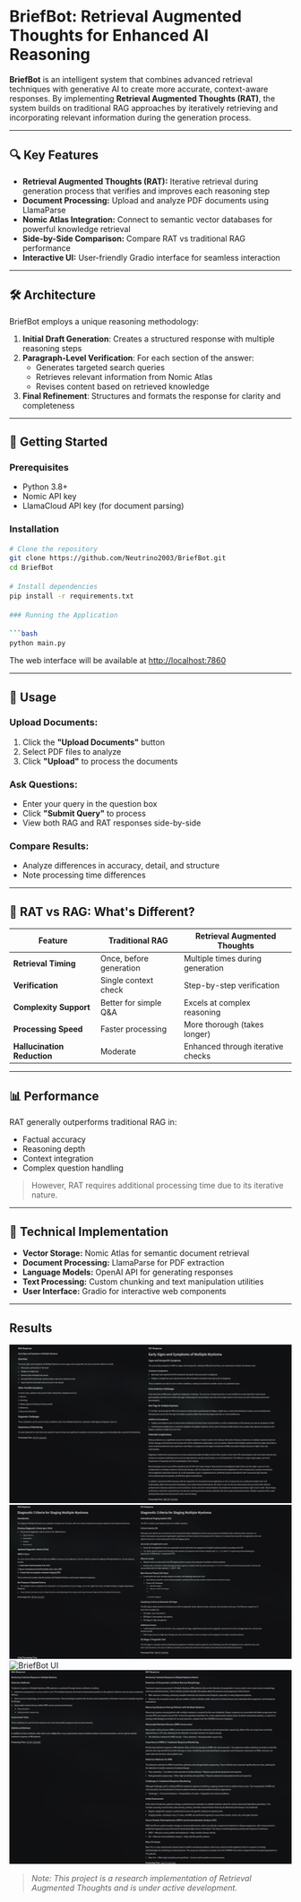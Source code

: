# BriefBot: Retrieval Augmented Thoughts for Enhanced AI Reasoning

**BriefBot** is an intelligent system that combines advanced retrieval techniques with generative AI to create more accurate, context-aware responses. By implementing **Retrieval Augmented Thoughts (RAT)**, the system builds on traditional RAG approaches by iteratively retrieving and incorporating relevant information during the generation process.

---

## 🔍 Key Features

- **Retrieval Augmented Thoughts (RAT):** Iterative retrieval during generation process that verifies and improves each reasoning step  
- **Document Processing:** Upload and analyze PDF documents using LlamaParse  
- **Nomic Atlas Integration:** Connect to semantic vector databases for powerful knowledge retrieval  
- **Side-by-Side Comparison:** Compare RAT vs traditional RAG performance  
- **Interactive UI:** User-friendly Gradio interface for seamless interaction  

---

## 🛠️ Architecture

BriefBot employs a unique reasoning methodology:

1. **Initial Draft Generation**: Creates a structured response with multiple reasoning steps  
2. **Paragraph-Level Verification**: For each section of the answer:  
   - Generates targeted search queries  
   - Retrieves relevant information from Nomic Atlas  
   - Revises content based on retrieved knowledge  
3. **Final Refinement**: Structures and formats the response for clarity and completeness  

---

## 🚀 Getting Started

### Prerequisites

- Python 3.8+  
- Nomic API key  
- LlamaCloud API key (for document parsing)  

### Installation

```bash
# Clone the repository
git clone https://github.com/Neutrino2003/BriefBot.git
cd BriefBot

# Install dependencies
pip install -r requirements.txt

### Running the Application

```bash
python main.py
```

The web interface will be available at [http://localhost:7860](http://localhost:7860)

---

## 📝 Usage

### Upload Documents:

1. Click the **"Upload Documents"** button  
2. Select PDF files to analyze  
3. Click **"Upload"** to process the documents  

### Ask Questions:

- Enter your query in the question box  
- Click **"Submit Query"** to process  
- View both RAG and RAT responses side-by-side  

### Compare Results:

- Analyze differences in accuracy, detail, and structure  
- Note processing time differences  

---

## 🔄 RAT vs RAG: What's Different?

| Feature               | Traditional RAG              | Retrieval Augmented Thoughts      |
|-----------------------|------------------------------|------------------------------------|
| **Retrieval Timing**  | Once, before generation      | Multiple times during generation  |
| **Verification**      | Single context check         | Step-by-step verification         |
| **Complexity Support**| Better for simple Q&A        | Excels at complex reasoning       |
| **Processing Speed**  | Faster processing            | More thorough (takes longer)      |
| **Hallucination Reduction** | Moderate                | Enhanced through iterative checks |

---

## 📊 Performance

RAT generally outperforms traditional RAG in:

- Factual accuracy  
- Reasoning depth  
- Context integration  
- Complex question handling  

> However, RAT requires additional processing time due to its iterative nature.

---

## 🧠 Technical Implementation

- **Vector Storage:** Nomic Atlas for semantic document retrieval  
- **Document Processing:** LlamaParse for PDF extraction  
- **Language Models:** OpenAI API for generating responses  
- **Text Processing:** Custom chunking and text manipulation utilities  
- **User Interface:** Gradio for interactive web components  

---
## Results
![BriefBot UI](results/250417_19h55m09s_screenshot.png)
![BriefBot UI](results/250417_19h59m18s_screenshot.png)
![BriefBot UI](results/250417_20h02m058s_screenshot.png)
![BriefBot UI](results/250417_20h19m41s_screenshot.png)



> *Note: This project is a research implementation of Retrieval Augmented Thoughts and is under active development.*
```
